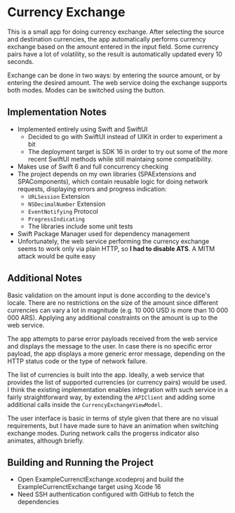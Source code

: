 # Currency Exchange

This is a small app for doing currency exchange. After selecting the source and destination currencies, the app automatically performs currency exchange based on the amount entered in the input field. Some currency pairs have a lot of volatility, so the result is automatically updated every 10 seconds.

Exchange can be done in two ways: by entering the source amount, or by entering the desired amount. The web service doing the exchange supports both modes. Modes can be switched using the button.

## Implementation Notes

 - Implemented entirely using Swift and SwiftUI
   - Decided to go with SwiftUI instead of UIKit in order to experiment a bit
   - The deployment target is SDK 16 in order to try out some of the more recent SwiftUI methods while still maintaing some compatibility.
 - Makes use of Swift 6 and full concurrency checking
 - The project depends on my own libraries (SPAExtensions and SPAComponents), which contain reusable logic for doing network requests, displaying errors and progress indication:
   - `URLSession` Extension
   - `NSDecimalNumber` Extension
   - `EventNotifying` Protocol
   - `ProgressIndicating`
   - The libraries include some unit tests
 - Swift Package Manager used for dependency management
 - Unfortunately, the web service performing the currency exchange seems to work only via plain HTTP, so **I had to disable ATS**. A MITM attack would be quite easy

## Additional Notes

Basic validation on the amount input is done according to the device's locale. There are no restrictions on the size of the amount since different currencies can vary a lot in magnitude (e.g. 10 000 USD is more than 10 000 000 ARS). Applying any additional constraints on the amount is up to the web service.

The app attempts to parse error payloads received from the web service and displays the message to the user. In case there is no specific error payload, the app displays a more generic error message, depending on the HTTP status code or the type of network failure.

The list of currencies is built into the app. Ideally, a web service that provides the list of supported currencies (or currency pairs) would be used. I think the existing implementation enables integration with such service in a fairly straightforward way, by extending the `APIClient` and adding some additional calls inside the `CurrencyExchangeViewModel`.

The user interface is basic in terms of style given that there are no visual requirements, but I have made sure to have an animation when switching exchange modes. During network calls the progerss indicator also animates, although briefly.

## Building and Running the Project

 - Open ExampleCurrenctExchange.xcodeproj and build the ExampleCurrenctExchange target using Xcode 16
 - Need SSH authentication configured with GitHub to fetch the dependencies
